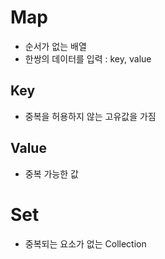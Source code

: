 Map
=======
+ 순서가 없는 배열
+ 한쌍의 데이터를 입력 : key, value


Key
-------
+ 중복을 허용하지 않는 고유값을 가짐


Value
--------
+ 중복 가능한 값


Set
=======
+ 중복되는 요소가 없는 Collection
